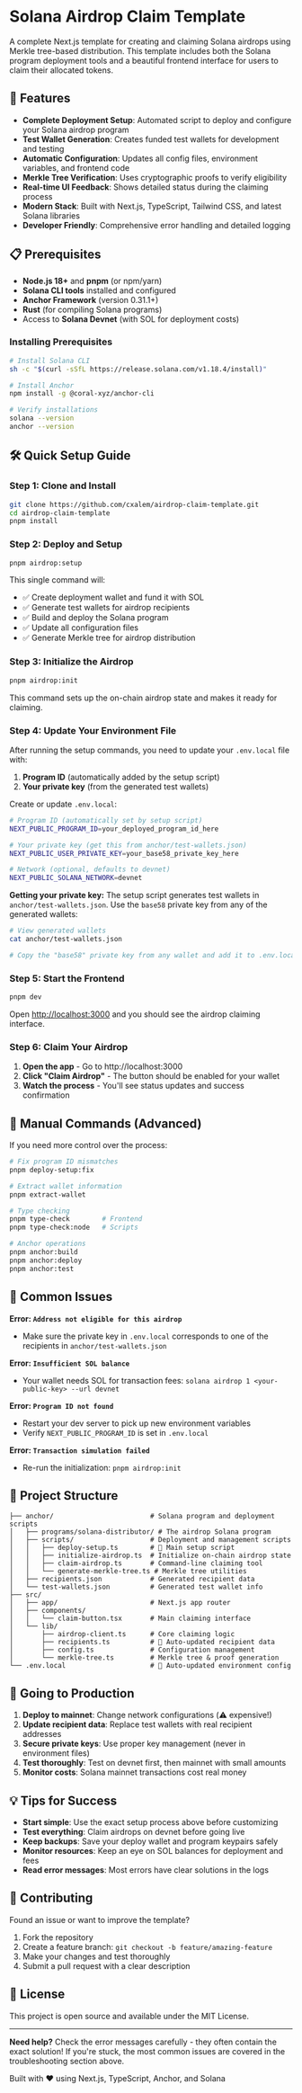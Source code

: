 # Solana Airdrop Claim Template

A complete Next.js template for creating and claiming Solana airdrops using Merkle tree-based distribution. This template includes both the Solana program deployment tools and a beautiful frontend interface for users to claim their allocated tokens.

## 🚀 Features

- **Complete Deployment Setup**: Automated script to deploy and configure your Solana airdrop program
- **Test Wallet Generation**: Creates funded test wallets for development and testing
- **Automatic Configuration**: Updates all config files, environment variables, and frontend code
- **Merkle Tree Verification**: Uses cryptographic proofs to verify eligibility  
- **Real-time UI Feedback**: Shows detailed status during the claiming process
- **Modern Stack**: Built with Next.js, TypeScript, Tailwind CSS, and latest Solana libraries
- **Developer Friendly**: Comprehensive error handling and detailed logging

## 📋 Prerequisites

- **Node.js 18+** and **pnpm** (or npm/yarn)
- **Solana CLI tools** installed and configured
- **Anchor Framework** (version 0.31.1+)
- **Rust** (for compiling Solana programs)
- Access to **Solana Devnet** (with SOL for deployment costs)

### Installing Prerequisites

```bash
# Install Solana CLI
sh -c "$(curl -sSfL https://release.solana.com/v1.18.4/install)"

# Install Anchor
npm install -g @coral-xyz/anchor-cli

# Verify installations
solana --version
anchor --version
```

## 🛠️ Quick Setup Guide

### Step 1: Clone and Install

```bash
git clone https://github.com/cxalem/airdrop-claim-template.git
cd airdrop-claim-template
pnpm install
```

### Step 2: Deploy and Setup

```bash
pnpm airdrop:setup
```

This single command will:
- ✅ Create deployment wallet and fund it with SOL
- ✅ Generate test wallets for airdrop recipients  
- ✅ Build and deploy the Solana program
- ✅ Update all configuration files
- ✅ Generate Merkle tree for airdrop distribution

### Step 3: Initialize the Airdrop

```bash
pnpm airdrop:init
```

This command sets up the on-chain airdrop state and makes it ready for claiming.

### Step 4: Update Your Environment File

After running the setup commands, you need to update your `.env.local` file with:

1. **Program ID** (automatically added by the setup script)
2. **Your private key** (from the generated test wallets)

Create or update `.env.local`:

```bash
# Program ID (automatically set by setup script)
NEXT_PUBLIC_PROGRAM_ID=your_deployed_program_id_here

# Your private key (get this from anchor/test-wallets.json)
NEXT_PUBLIC_USER_PRIVATE_KEY=your_base58_private_key_here

# Network (optional, defaults to devnet)
NEXT_PUBLIC_SOLANA_NETWORK=devnet
```

**Getting your private key:**
The setup script generates test wallets in `anchor/test-wallets.json`. Use the `base58` private key from any of the generated wallets:

```bash
# View generated wallets
cat anchor/test-wallets.json

# Copy the "base58" private key from any wallet and add it to .env.local
```

### Step 5: Start the Frontend

```bash
pnpm dev
```

Open [http://localhost:3000](http://localhost:3000) and you should see the airdrop claiming interface.

### Step 6: Claim Your Airdrop

1. **Open the app** - Go to http://localhost:3000
2. **Click "Claim Airdrop"** - The button should be enabled for your wallet
3. **Watch the process** - You'll see status updates and success confirmation

## 🔧 Manual Commands (Advanced)

If you need more control over the process:

```bash
# Fix program ID mismatches
pnpm deploy-setup:fix

# Extract wallet information  
pnpm extract-wallet

# Type checking
pnpm type-check        # Frontend
pnpm type-check:node   # Scripts

# Anchor operations
pnpm anchor:build
pnpm anchor:deploy  
pnpm anchor:test
```

## 🐛 Common Issues

**Error: `Address not eligible for this airdrop`**
- Make sure the private key in `.env.local` corresponds to one of the recipients in `anchor/test-wallets.json`

**Error: `Insufficient SOL balance`** 
- Your wallet needs SOL for transaction fees: `solana airdrop 1 <your-public-key> --url devnet`

**Error: `Program ID not found`**
- Restart your dev server to pick up new environment variables
- Verify `NEXT_PUBLIC_PROGRAM_ID` is set in `.env.local`

**Error: `Transaction simulation failed`**
- Re-run the initialization: `pnpm airdrop:init`

## 📁 Project Structure

```ascii
├── anchor/                        # Solana program and deployment scripts
│   ├── programs/solana-distributor/ # The airdrop Solana program
│   ├── scripts/                   # Deployment and management scripts
│   │   ├── deploy-setup.ts        # 🌟 Main setup script
│   │   ├── initialize-airdrop.ts  # Initialize on-chain airdrop state
│   │   ├── claim-airdrop.ts       # Command-line claiming tool
│   │   └── generate-merkle-tree.ts # Merkle tree utilities
│   ├── recipients.json            # Generated recipient data
│   └── test-wallets.json          # Generated test wallet info
├── src/
│   ├── app/                       # Next.js app router
│   ├── components/
│   │   └── claim-button.tsx       # Main claiming interface
│   └── lib/
│       ├── airdrop-client.ts      # Core claiming logic
│       ├── recipients.ts          # 🔄 Auto-updated recipient data
│       ├── config.ts              # Configuration management
│       └── merkle-tree.ts         # Merkle tree & proof generation
└── .env.local                     # 🔄 Auto-updated environment config
```

## 🚀 Going to Production

1. **Deploy to mainnet**: Change network configurations (⚠️ expensive!)
2. **Update recipient data**: Replace test wallets with real recipient addresses
3. **Secure private keys**: Use proper key management (never in environment files)
4. **Test thoroughly**: Test on devnet first, then mainnet with small amounts
5. **Monitor costs**: Solana mainnet transactions cost real money

## 💡 Tips for Success

- **Start simple**: Use the exact setup process above before customizing
- **Test everything**: Claim airdrops on devnet before going live
- **Keep backups**: Save your deploy wallet and program keypairs safely
- **Monitor resources**: Keep an eye on SOL balances for deployment and fees
- **Read error messages**: Most errors have clear solutions in the logs

## 🤝 Contributing

Found an issue or want to improve the template?

1. Fork the repository
2. Create a feature branch: `git checkout -b feature/amazing-feature`
3. Make your changes and test thoroughly
4. Submit a pull request with a clear description

## 📄 License

This project is open source and available under the MIT License.

---

**Need help?** Check the error messages carefully - they often contain the exact solution! If you're stuck, the most common issues are covered in the troubleshooting section above.

Built with ❤️ using Next.js, TypeScript, Anchor, and Solana
